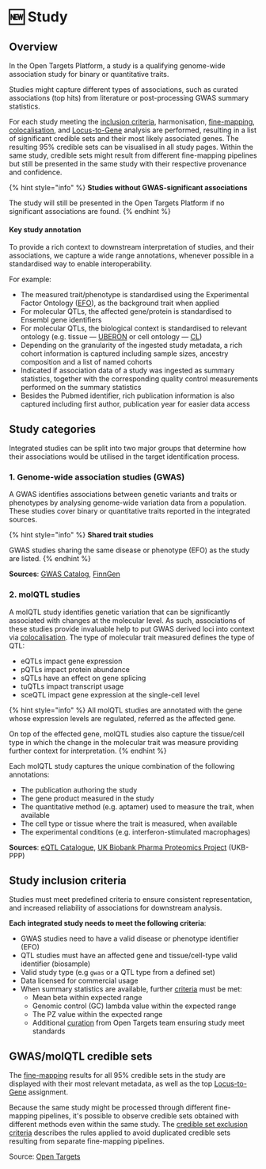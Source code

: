 # 🆕 Study

## Overview

In the Open Targets Platform, a study is a qualifying genome-wide association study for binary or quantitative traits.

Studies might capture different types of associations, such as curated associations (top hits) from literature or post-processing GWAS summary statistics.

For each study meeting the [inclusion criteria](study.md#study-inclusion-criteria), harmonisation, [fine-mapping](gentropy/fine-mapping.md), [colocalisation](gentropy/colocalisation.md), and [Locus-to-Gene](gentropy/locus-to-gene-l2g.md) analysis are performed, resulting in a list of significant credible sets and their most likely associated genes. The resulting 95% credible sets can be visualised in all study pages. Within the same study, credible sets might result from different fine-mapping pipelines but still be presented in the same study with their respective provenance and confidence.&#x20;

{% hint style="info" %}
**Studies without GWAS-significant associations**

The study will still be presented in the Open Targets Platform if no significant associations are found.&#x20;
{% endhint %}

#### **Key study annotation**

To provide a rich context to downstream interpretation of studies, and their associations, we capture a wide range annotations, whenever possible in a standardised way to enable interoperability.&#x20;

For example:

* The measured trait/phenotype is standardised using the Experimental Factor Ontology ([EFO](https://www.ebi.ac.uk/efo/)), as the background trait when applied
* For molecular QTLs, the affected gene/protein is standardised to Ensembl gene identifiers
* For molecular QTLs, the biological context is standardised to relevant ontology (e.g. tissue — [UBERON](https://www.ebi.ac.uk/ols4/ontologies/uberon) or cell ontology — [CL](https://www.ebi.ac.uk/ols4/ontologies/cl))
* Depending on the granularity of the ingested study metadata, a rich cohort information is captured including sample sizes, ancestry composition and a list of named cohorts
* Indicated if association data of a study was ingested as summary statistics, together with the corresponding quality control measurements performed on the summary statistics
* Besides the Pubmed identifier, rich publication information is also captured including first author, publication year for easier data access

## Study categories

Integrated studies can be split into two major groups that determine how their associations would be utilised in the target identification process.&#x20;

### 1. Genome-wide association studies (GWAS)

A GWAS identifies associations between genetic variants and traits or phenotypes by analysing genome-wide variation data from a population. These studies cover binary or quantitative traits reported in the integrated sources.

{% hint style="info" %}
**Shared trait studies**&#x20;

GWAS studies sharing the same disease or phenotype (EFO) as the study are listed.
{% endhint %}

**Sources**: [GWAS Catalog](https://www.ebi.ac.uk/gwas/), [FinnGen](https://www.finngen.fi/en/access_results)

### 2. molQTL studies

A molQTL study identifies genetic variation that can be significantly associated with changes at the molecular level. As such, associations of these studies provide invaluable help to put GWAS derived loci into context via [colocalisation](gentropy/colocalisation.md). The type of molecular trait measured defines the type of QTL:&#x20;

* eQTLs impact gene expression
* pQTLs impact protein abundance
* sQTLs have an effect on gene splicing
* tuQTLs impact transcript usage
* sceQTL impact gene expression at the single-cell level

{% hint style="info" %}
All molQTL studies are annotated with the gene whose expression levels are regulated, referred as the affected gene.

On top of the effected gene, molQTL studies also capture the tissue/cell type in which the change in the molecular trait was measure providing further context for interpretation.
{% endhint %}

Each molQTL study captures the unique combination of the following annotations:

* The publication authoring the study
* The gene product measured in the study&#x20;
* The quantitative method (e.g. aptamer) used to measure the trait, when available
* The cell type or tissue where the trait is measured, when available
* The experimental conditions (e.g. interferon-stimulated macrophages)

**Sources**: [eQTL Catalogue](https://www.ebi.ac.uk/eqtl/), [UK Biobank Pharma Proteomics Project](https://www.synapse.org/Synapse:syn51364943/wiki/622119) (UKB-PPP)

## Study inclusion criteria

Studies must meet predefined criteria to ensure consistent representation, and increased reliability of associations for downstream analysis.&#x20;

**Each integrated study needs to meet the following criteria**:

* GWAS studies need to have a valid disease or phenotype identifier (EFO)
* QTL studies must have an affected gene and tissue/cell-type valid identifier (biosample)
* Valid study type (e.g `gwas` or a QTL type from a defined set)
* Data licensed for commercial usage
* When summary statistics are available, further [criteria](gentropy/data-sources.md#gcss-quality-control) must be met:
  * Mean beta within expected range
  * Genomic control (GC) lambda value within the expected range
  * The PZ value within the expected range
  * Additional [curation](gentropy/data-sources.md#gcss-studies-manual-curation) from Open Targets team ensuring study meet standards

## GWAS/molQTL credible sets

The [fine-mapping](gentropy/fine-mapping.md) results for all 95% credible sets in the study are displayed with their most relevant metadata, as well as the top [Locus-to-Gene](gentropy/locus-to-gene-l2g.md) assignment.

Because the same study might be processed through different fine-mapping pipelines, it's possible to observe credible sets obtained with different methods even within the same study. The [credible set exclusion criteria](credible-set.md#credible-set-exclusion-criteria) describes the rules applied to avoid duplicated credible sets resulting from separate fine-mapping pipelines.

Source: [Open Targets](gentropy/fine-mapping.md)
